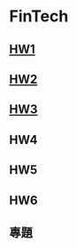 # FinTech
## [HW1](https://github.com/lulu891013/FinTech/blob/a99986a253084bfc5d1b6e6cc268007e49a9ffe8/HW/hw1.md)
## [HW2](https://github.com/lulu891013/FinTech/blob/679306c2e2671c82f5f012570e0c1585d9e94c3e/HW/hw2.md)
## [HW3](https://youtu.be/wavmXSjKIvc)
## HW4
## HW5
## HW6
## 專題
